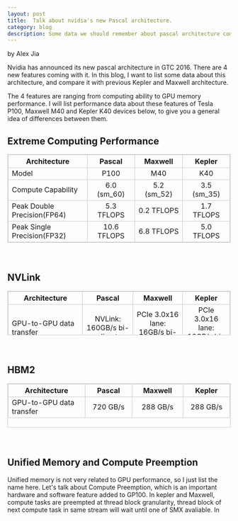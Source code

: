 ```yaml
---
layout: post
title:	Talk about nvidia's new Pascal architecture.
category: blog
description: Some data we should remember about pascal architecture compared with previous ones
---
```


by Alex Jia

Nvidia has announced its new pascal architecture in GTC 2016. There are 4 new features coming with it. In this blog, I want to list some data about this architecture, and compare it with previous Kepler and Maxwell architecture.

The 4 features are ranging from computing ability to GPU memory performance. I will list performance data about these features of Tesla P100, Maxwell M40 and Kepler K40 devices below, to give you a general idea of differences between them.

## Extreme Computing Performance

<table style="border: 1px solid #ccc" width="700" border="10" height="200">
<tr>
	<th width="250" style="border: 1px solid #ccc"><left>Architecture</left></th>
	<th width="150" style="border: 1px solid #ccc"><center>Pascal</center></th>
	<th width="150" style="border: 1px solid #ccc"><center>Maxwell</center></th>
	<th width="150" style="border: 1px solid #ccc"><center>Kepler</center></th>
</tr>
<tr>
	<td width="250" style="border: 1px solid #ccc"><left>Model</left></td>
	<td width="150" style="border: 1px solid #ccc"><center>P100</center></td>
	<td width="150" style="border: 1px solid #ccc"><center>M40</center></td>
	<td width="150" style="border: 1px solid #ccc"><center>K40</center></td>
</tr>
<tr>
	<td width="250" style="border: 1px solid #ccc"><left>Compute Capability</left></td>
	<td width="150" style="border: 1px solid #ccc"><center>6.0 (sm_60)</center></td>
	<td width="150" style="border: 1px solid #ccc"><center>5.2 (sm_52)</center></td>
	<td width="150" style="border: 1px solid #ccc"><center>3.5 (sm_35)</center></td>
</tr>
<tr>
	<td width="250" style="border: 1px solid #ccc"><left>Peak Double Precision(FP64)</left></td>
	<td width="150" style="border: 1px solid #ccc"><center>5.3 TFLOPS</center></td>
	<td width="150" style="border: 1px solid #ccc"><center>0.2 TFLOPS</center></td>
	<td width="150" style="border: 1px solid #ccc"><center>1.7 TFLOPS</center></td>
</tr>
<tr>
	<td width="250" style="border: 1px solid #ccc"><left>Peak Single Precision(FP32)</left></td>
	<td width="150" style="border: 1px solid #ccc"><center>10.6 TFLOPS</center></td>
	<td width="150" style="border: 1px solid #ccc"><center>6.8 TFLOPS</center></td>
	<td width="150" style="border: 1px solid #ccc"><center>5.0 TFLOPS</center></td>
</tr>
<tr>
	<td width="250" style="border: 1px solid #ccc"><left>Peak native Half-precision(FP16)</left></td>
	<td width="150" style="border: 1px solid #ccc"><center>21.2 TFLOPS</center></td>
	<td width="150" style="border: 1px solid #ccc"><center>not support</center></td>
	<td width="150" style="border: 1px solid #ccc"><center>not support</center></td>
</tr>

</table>
<font style="line-height:1.5;">
<br/>
</font>

## NVLink
<table style="border: 1px solid #ccc" width="700" border="10" height="100">
<tr>
	<th width="250" style="border: 1px solid #ccc"><left>Architecture</left></th>
	<th width="150" style="border: 1px solid #ccc"><center>Pascal</center></th>
	<th width="150" style="border: 1px solid #ccc"><center>Maxwell</center></th>
	<th width="150" style="border: 1px solid #ccc"><center>Kepler</center></th>
</tr>
<tr>
	<td width="250" style="border: 1px solid #ccc"><left>GPU-to-GPU data transfer</left></td>
	<td width="150" style="border: 1px solid #ccc"><center>NVLink: 160GB/s bi-direct</center></td>
	<td width="150" style="border: 1px solid #ccc"><center>PCIe 3.0x16 lane: 16GB/s bi-direct</center></td>
	<td width="150" style="border: 1px solid #ccc"><center>PCIe 3.0x16 lane: 16GB/s bi-direct</center></td>
</tr>
</table>

<font style="line-height:1.5;">
<br/>
</font>

## HBM2
<table style="border: 1px solid #ccc" width="700" border="10" height="100">
<tr>
	<th width="250" style="border: 1px solid #ccc"><left>Architecture</left></th>
	<th width="150" style="border: 1px solid #ccc"><center>Pascal</center></th>
	<th width="150" style="border: 1px solid #ccc"><center>Maxwell</center></th>
	<th width="150" style="border: 1px solid #ccc"><center>Kepler</center></th>
</tr>
<tr>
	<td width="250" style="border: 1px solid #ccc"><left>GPU-to-GPU data transfer</left></td>
	<td width="150" style="border: 1px solid #ccc"><center>720 GB/s</center></td>
	<td width="150" style="border: 1px solid #ccc"><center>288 GB/s</center></td>
	<td width="150" style="border: 1px solid #ccc"><center>288 GB/s</center></td>
</tr>
</table>

<font style="line-height:1.5;">
<br/>
</font>

## Unified Memory and Compute Preemption
Unified memory is not very related to GPU performance, so I just list the name here. 
Let's talk about Compute Preemption, which is an important hardware and software feature added to GP100. In kepler and Maxwell, compute tasks are preempted at thread block granularity, thread block of next compute task in same stream will wait until one of SMX avaliable. In 

 
